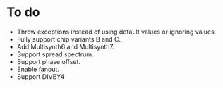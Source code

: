 # To do
- Throw exceptions instead of using default values or ignoring values.
- Fully support chip variants B and C.
- Add Multisynth6 and Multisynth7.
- Support spread spectrum.
- Support phase offset.
- Enable fanout.
- Support DIVBY4
